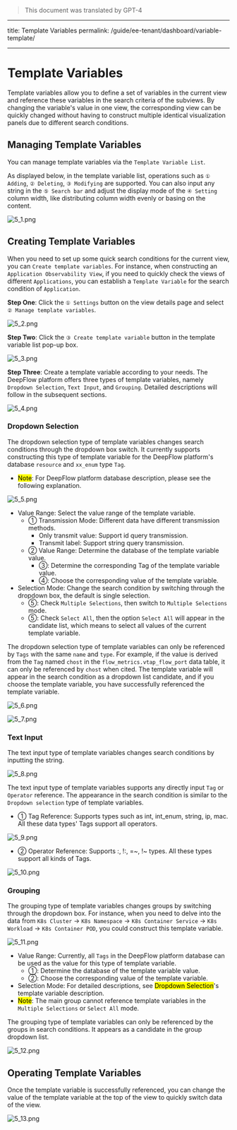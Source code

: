 > This document was translated by GPT-4

---

title: Template Variables
permalink: /guide/ee-tenant/dashboard/variable-template/

---

# Template Variables

Template variables allow you to define a set of variables in the current view and reference these variables in the search criteria of the subviews. By changing the variable's value in one view, the corresponding view can be quickly changed without having to construct multiple identical visualization panels due to different search conditions.

## Managing Template Variables

You can manage template variables via the `Template Variable List`.

As displayed below, in the template variable list, operations such as `① Adding`, `② Deleting`, `③ Modifying` are supported. You can also input any string in the `⑤ Search bar` and adjust the display mode of the `④ Setting` column width, like distributing column width evenly or basing on the content.

![5_1.png](https://yunshan-guangzhou.oss-cn-beijing.aliyuncs.com/pub/pic/202309186508271003b1f.png)

## Creating Template Variables

When you need to set up some quick search conditions for the current view, you can `Create template variables`. For instance, when constructing an `Application Observability View`, if you need to quickly check the views of different `Applications`, you can establish a `Template Variable` for the search condition of `Application`.

**Step One**: Click the `① Settings` button on the view details page and select `② Manage template variables`.

![5_2.png](https://yunshan-guangzhou.oss-cn-beijing.aliyuncs.com/pub/pic/2023091865082710acc0d.png)

**Step Two**: Click the `③ Create template variable` button in the template variable list pop-up box.

![5_3.png](https://yunshan-guangzhou.oss-cn-beijing.aliyuncs.com/pub/pic/202309186508281781e9e.png)

**Step Three**: Create a template variable according to your needs. The DeepFlow platform offers three types of template variables, namely `Dropdown Selection`, `Text Input`, and `Grouping`. Detailed descriptions will follow in the subsequent sections.

![5_4.png](https://yunshan-guangzhou.oss-cn-beijing.aliyuncs.com/pub/pic/202309186508270fc440b.png)

### Dropdown Selection

The dropdown selection type of template variables changes search conditions through the dropdown box switch. It currently supports constructing this type of template variable for the DeepFlow platform's database `resource` and `xx_enum` type `Tag`.

- <mark>Note</mark>: For DeepFlow platform database description, please see the following explanation.

![5_5.png](https://yunshan-guangzhou.oss-cn-beijing.aliyuncs.com/pub/pic/20230918650827189345b.png)

- Value Range: Select the value range of the template variable.
  - ① Transmission Mode: Different data have different transmission methods.
    - Only transmit value: Support id query transmission.
    - Transmit label: Support string query transmission.
  - ② Value Range: Determine the database of the template variable value.
    - ③: Determine the corresponding Tag of the template variable value.
    - ④: Choose the corresponding value of the template variable.
- Selection Mode: Change the search condition by switching through the dropdown box, the default is single selection.
  - ⑤: Check `Multiple Selections`, then switch to `Multiple Selections` mode.
  - ⑤: Check `Select All`, then the option `Select All` will appear in the candidate list, which means to select all values of the current template variable.

The dropdown selection type of template variables can only be referenced by `Tags` with the same `name` and `type`. For example, if the value is derived from the `Tag` named `chost` in the `flow_metrics.vtap_flow_port` data table, it can only be referenced by `chost` when cited. The template variable will appear in the search condition as a dropdown list candidate, and if you choose the template variable, you have successfully referenced the template variable.

![5_6.png](https://yunshan-guangzhou.oss-cn-beijing.aliyuncs.com/pub/pic/2023091865082713aca9a.png)

![5_7.png](https://yunshan-guangzhou.oss-cn-beijing.aliyuncs.com/pub/pic/2023091865082ac9cb794.png)

### Text Input

The text input type of template variables changes search conditions by inputting the string.

![5_8.png](https://yunshan-guangzhou.oss-cn-beijing.aliyuncs.com/pub/pic/2023091865082716002b8.png)

The text input type of template variables supports any directly input `Tag` or `Operator` reference. The appearance in the search condition is similar to the `Dropdown selection` type of template variables.

- ① Tag Reference: Supports types such as int, int_enum, string, ip, mac. All these data types' Tags support all operators.

![5_9.png](https://yunshan-guangzhou.oss-cn-beijing.aliyuncs.com/pub/pic/202309186508271402080.png)

- ② Operator Reference: Supports :, !:, =~, !~ types. All these types support all kinds of Tags.

![5_10.png](https://yunshan-guangzhou.oss-cn-beijing.aliyuncs.com/pub/pic/2023091865082716add4e.png)

### Grouping

The grouping type of template variables changes groups by switching through the dropdown box. For instance, when you need to delve into the data from `K8s Cluster` -> `K8s Namespace` -> `K8s Container Service` -> `K8s Workload` -> `K8s Container POD`, you could construct this template variable.

![5_11.png](https://yunshan-guangzhou.oss-cn-beijing.aliyuncs.com/pub/pic/20230918650827184c5b7.png)

- Value Range: Currently, all `Tags` in the DeepFlow platform database can be used as the value for this type of template variable.
  - ①: Determine the database of the template variable value.
  - ②: Choose the corresponding value of the template variable.
- Selection Mode: For detailed descriptions, see <mark>Dropdown Selection</mark>'s template variable description.
- <mark>Note</mark>: The main group cannot reference template variables in the `Multiple Selections` or `Select All` mode.

The grouping type of template variables can only be referenced by the groups in search conditions. It appears as a candidate in the group dropdown list.

![5_12.png](https://yunshan-guangzhou.oss-cn-beijing.aliyuncs.com/pub/pic/2023091865082715de5ff.png)

## Operating Template Variables

Once the template variable is successfully referenced, you can change the value of the template variable at the top of the view to quickly switch data of the view.

![5_13.png](https://yunshan-guangzhou.oss-cn-beijing.aliyuncs.com/pub/pic/2023091865082719abddf.png)
